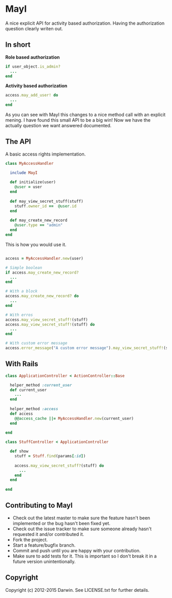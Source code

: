 # MayI

A nice explicit API for activity based authorization. Having the authorization question clearly writen out.

## In short

**Role based authorization**

```ruby
if user_object.is_admin?
  ...
end
```

**Activity based authorization**

```ruby
access.may_add_user! do
  ...
end
```

As you can see with MayI this changes to a nice method call with an explicit mening. I have found this small API to be a big win! Now we have the actually question we want answered documented.


## The API

A basic access rights implementation.

```ruby
class MyAccessHandler

  include MayI
  
  def initialize(user)
    @user = user
  end
  
  def may_view_secret_stuff(stuff)
    stuff.owner_id ==  @user.id
  end
  
  def may_create_new_record
    @user.type == "admin"
  end
end
```

This is how you would use it.

```ruby

access = MyAccessHandler.new(user)

# Simple boolean
if access.may_create_new_record?
  ...
end

# With a block
access.may_create_new_record? do
  ...
end

# With erros
access.may_view_secret_stuff!(stuff)
access.may_view_secret_stuff!(stuff) do
  ...
end

# With custom error message
access.error_message("A custom error message").may_view_secret_stuff!(stuff)

```

## With Rails

```ruby
class ApplicationController < ActionController::Base

  helper_method :current_user
  def current_user 
    ...
  end
  
  helper_method :access
  def access
    @@access_cache ||= MyAccessHandler.new(current_user)
  end
  
end
```

```ruby
class StuffController < ApplicationController

  def show
    stuff = Stuff.find(params[:id])
    
    access.may_view_secret_stuff?(stuff) do
      ...
    end
  end
  
end
```


## Contributing to MayI
 
* Check out the latest master to make sure the feature hasn't been implemented or the bug hasn't been fixed yet.
* Check out the issue tracker to make sure someone already hasn't requested it and/or contributed it.
* Fork the project.
* Start a feature/bugfix branch.
* Commit and push until you are happy with your contribution.
* Make sure to add tests for it. This is important so I don't break it in a future version unintentionally.

## Copyright

Copyright (c) 2012-2015 Darwin. See LICENSE.txt for
further details.

